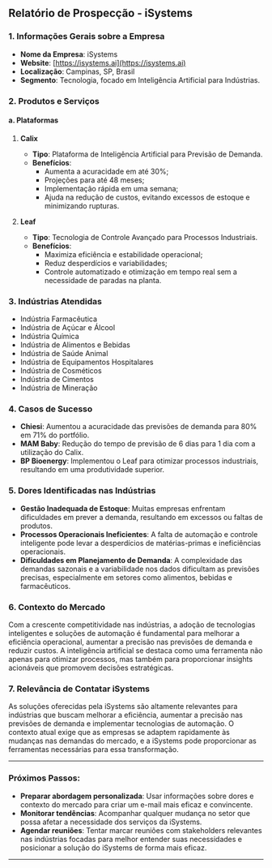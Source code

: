 ## Relatório de Prospecção - iSystems

### 1. Informações Gerais sobre a Empresa
- **Nome da Empresa**: iSystems
- **Website**: [https://isystems.ai](https://isystems.ai)
- **Localização**: Campinas, SP, Brasil
- **Segmento**: Tecnologia, focado em Inteligência Artificial para Indústrias.

### 2. Produtos e Serviços
#### a. Plataformas
1. **Calix**
   - **Tipo**: Plataforma de Inteligência Artificial para Previsão de Demanda.
   - **Benefícios**:
     - Aumenta a acuracidade em até 30%;
     - Projeções para até 48 meses;
     - Implementação rápida em uma semana;
     - Ajuda na redução de custos, evitando excessos de estoque e minimizando rupturas.

2. **Leaf**
   - **Tipo**: Tecnologia de Controle Avançado para Processos Industriais.
   - **Benefícios**:
     - Maximiza eficiência e estabilidade operacional;
     - Reduz desperdícios e variabilidades;
     - Controle automatizado e otimização em tempo real sem a necessidade de paradas na planta.

### 3. Indústrias Atendidas
- Indústria Farmacêutica
- Indústria de Açúcar e Álcool
- Indústria Química
- Indústria de Alimentos e Bebidas
- Indústria de Saúde Animal
- Indústria de Equipamentos Hospitalares
- Indústria de Cosméticos
- Indústria de Cimentos
- Indústria de Mineração

### 4. Casos de Sucesso
- **Chiesi**: Aumentou a acuracidade das previsões de demanda para 80% em 71% do portfólio.
- **MAM Baby**: Redução do tempo de previsão de 6 dias para 1 dia com a utilização do Calix.
- **BP Bioenergy**: Implementou o Leaf para otimizar processos industriais, resultando em uma produtividade superior.

### 5. Dores Identificadas nas Indústrias
- **Gestão Inadequada de Estoque**: Muitas empresas enfrentam dificuldades em prever a demanda, resultando em excessos ou faltas de produtos.
- **Processos Operacionais Ineficientes**: A falta de automação e controle inteligente pode levar a desperdícios de matérias-primas e ineficiências operacionais.
- **Dificuldades em Planejamento de Demanda**: A complexidade das demandas sazonais e a variabilidade nos dados dificultam as previsões precisas, especialmente em setores como alimentos, bebidas e farmacêuticos.

### 6. Contexto do Mercado
Com a crescente competitividade nas indústrias, a adoção de tecnologias inteligentes e soluções de automação é fundamental para melhorar a eficiência operacional, aumentar a precisão nas previsões de demanda e reduzir custos. A inteligência artificial se destaca como uma ferramenta não apenas para otimizar processos, mas também para proporcionar insights acionáveis que promovem decisões estratégicas.

### 7. Relevância de Contatar iSystems
As soluções oferecidas pela iSystems são altamente relevantes para indústrias que buscam melhorar a eficiência, aumentar a precisão nas previsões de demanda e implementar tecnologias de automação. O contexto atual exige que as empresas se adaptem rapidamente às mudanças nas demandas do mercado, e a iSystems pode proporcionar as ferramentas necessárias para essa transformação.

---

### Próximos Passos:
- **Preparar abordagem personalizada**: Usar informações sobre dores e contexto do mercado para criar um e-mail mais eficaz e convincente.
- **Monitorar tendências**: Acompanhar qualquer mudança no setor que possa afetar a necessidade dos serviços da iSystems.
- **Agendar reuniões**: Tentar marcar reuniões com stakeholders relevantes nas indústrias focadas para melhor entender suas necessidades e posicionar a solução do iSystems de forma mais eficaz.

---